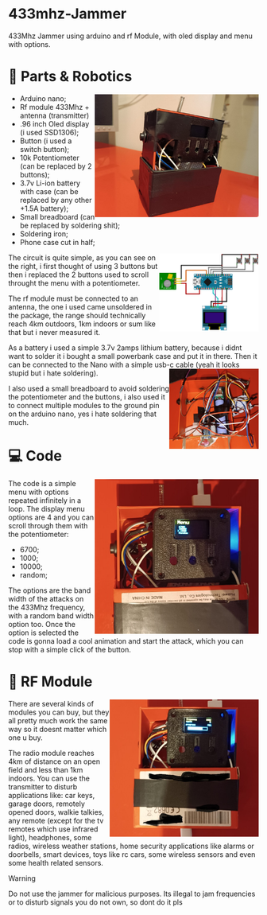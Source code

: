 # 433mhz-Jammer
433Mhz Jammer using arduino and rf Module, with oled display and menu with options.

# 🔋 Parts & Robotics

<img align="right" src="media/jammer1.jpg" width="330" />

- Arduino nano;
- Rf module 433Mhz + antenna (transmitter)
- .96 inch Oled display (i used SSD1306);
- Button (i used a switch button);
- 10k Potentiometer (can be replaced by 2 buttons);
- 3.7v Li-ion battery with case (can be replaced by any other +1.5A battery);
- Small breadboard (can be replaced by soldering shit);
- Soldering iron;
- Phone case cut in half;

<img align="right" src="media/jammer_circuit.png" width="200" />

The circuit is quite simple, as you can see on the right, i first thought of using 3 buttons but then i replaced the 2 buttons used to scroll throught the menu with a potentiometer. 

The rf module must be connected to an antenna, the one i used came unsoldered in the package, the range should technically reach 4km outdoors, 1km indoors or sum like that but i never measured it.  

As a battery i used a simple 3.7v 2amps lithium battery, because i didnt want to solder it i bought a small powerbank case and put it in there. Then it can be connected to the Nano with a simple usb-c cable (yeah it looks stupid but i hate soldering). <img align="right" src="media/jammer6.jpg" width="180" />

I also used a small breadboard to avoid soldering the potentiometer and the buttons, i also used it to connect multiple modules to the ground pin on the arduino nano, yes i hate soldering that much.

# 💻 Code

<img align="right" src="media/jammer3.jpg" width="330" />

The code is a simple menu with options repeated infinitely in a loop. The display menu options are 4 and you can scroll through them with the potentiometer:
- 6700;
- 1000;
- 10000;
- random;
  
The options are the band width of the attacks on the 433Mhz frequency, with a random band width option too. Once the option is selected the code is gonna load a cool animation and start the attack, which you can stop with a simple click of the button.


# 📡 RF Module

<img align="right" src="media/jammer4.jpg" width="300" />

There are several kinds of modules you can buy, but they all pretty much work the same way so it doesnt matter which one u buy.

The radio module reaches 4km of distance on an open field and less than 1km indoors. You can use the transmitter to disturb applications like: car keys, garage doors, remotely opened doors, walkie talkies, any remote (except for the tv remotes which use infrared light), headphones, some radios, wireless weather stations, home security applications like alarms or doorbells, smart devices, toys like rc cars, some wireless sensors and even some health related sensors.

> [!WARNING]  
> Do not use the jammer for malicious purposes. Its illegal to jam frequencies or to disturb signals you do not own, so dont do it pls
